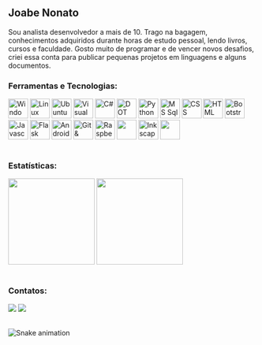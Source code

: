 ## Joabe Nonato
Sou analista desenvolvedor a mais de 10. 
Trago na bagagem, conhecimentos adquiridos durante horas de estudo pessoal, lendo livros, cursos e faculdade.
Gosto muito de programar e de vencer novos desafios, criei essa conta para publicar pequenas projetos em linguagens e alguns documentos.

### Ferramentas e Tecnologias:
<div style="display: inline_block;" >
<img title="Windows" alt="Windows" src="https://cdn.jsdelivr.net/gh/devicons/devicon/icons/windows8/windows8-original.svg" width="40" height="40" />
<img title="Linux" alt="Linux" src="https://cdn.jsdelivr.net/gh/devicons/devicon/icons/linux/linux-original.svg" width="40" height="40" />               
<img title="Ubuntu" alt="Ubuntu" src="https://cdn.jsdelivr.net/gh/devicons/devicon/icons/ubuntu/ubuntu-plain.svg" width="40" height="40" />
<img title="Visual Studio & Visual Code" alt="Visual Studio & Visual Code" src="https://cdn.jsdelivr.net/gh/devicons/devicon/icons/vscode/vscode-original.svg" width="40" height="40" />
<img title="C#" alt="C#" src="https://cdn.jsdelivr.net/gh/devicons/devicon/icons/csharp/csharp-original.svg" width="40" height="40" />
<img title="DOT NET" alt="DOT NET" src="https://cdn.jsdelivr.net/gh/devicons/devicon/icons/dot-net/dot-net-plain-wordmark.svg" width="40" height="40" />
<img title="Python" alt="Python" src="https://cdn.jsdelivr.net/gh/devicons/devicon/icons/python/python-original.svg" width="40" height="40" />             
<img title="MS Sql Server" alt="MS Sql Server" src="https://cdn.jsdelivr.net/gh/devicons/devicon/icons/microsoftsqlserver/microsoftsqlserver-plain.svg" width="40" height="40" />
<img title="CSS" alt="CSS" src="https://cdn.jsdelivr.net/gh/devicons/devicon/icons/css3/css3-original.svg" width="40" height="40" />     
<img title="HTML" alt="HTML" src="https://cdn.jsdelivr.net/gh/devicons/devicon/icons/html5/html5-original.svg" width="40" height="40" />          
<img title="Bootstrap" alt="Bootstrap" src="https://cdn.jsdelivr.net/gh/devicons/devicon/icons/bootstrap/bootstrap-original.svg" width="40" height="40"  />
<img title="Javascript" alt="Javascript" src="https://cdn.jsdelivr.net/gh/devicons/devicon/icons/javascript/javascript-original.svg" width="40" height="40" />
<img title="Flask" alt="Flask" src="https://cdn.jsdelivr.net/gh/devicons/devicon/icons/flask/flask-original.svg" width="40" height="40" />
<img title="Android" alt="Android" src="https://cdn.jsdelivr.net/gh/devicons/devicon/icons/android/android-original.svg" width="40" height="40"  />
<img title="Git & GitHub" alt="Git & GitHub" src="https://cdn.jsdelivr.net/gh/devicons/devicon/icons/git/git-original.svg"  width="40" height="40" />
<img title="RaspberryPi" alt="RaspberryPi" src="https://cdn.jsdelivr.net/gh/devicons/devicon/icons/raspberrypi/raspberrypi-original.svg" width="40" height="40" />
<img title="Arduino" alt="" src="https://cdn.jsdelivr.net/gh/devicons/devicon/icons/arduino/arduino-original.svg" width="40" height="40" />
<img title="Inkscape" alt="Inkscape" src="https://cdn.jsdelivr.net/gh/devicons/devicon/icons/inkscape/inkscape-original.svg" width="40" height="40" />         
<img title="Blender" alt="" src="https://cdn.jsdelivr.net/gh/devicons/devicon/icons/blender/blender-original.svg" width="40" height="40" />
</div>     
<br>

### Estatísticas:
<div style="display: inline_block">
<img height="175em" src="https://github-readme-stats.vercel.app/api/top-langs/?username=joabe-nonato&layout=compact&langs_count=7&theme=dracula"/>
<img height="175em" src="https://github-readme-stats.vercel.app/api?username=joabe-nonato&show_icons=true&theme=dracula&include_all_commits=true&count_private=true"/>
</div>
<br>

### Contatos:
<div>
<a href = "mailto:joabe07@gmail.com"><img src="https://img.shields.io/badge/Gmail-D14836?style=for-the-badge&logo=gmail&logoColor=white" target="_blank"></a>
<a href="https://www.linkedin.com/in/joabe-nonato" target="_blank"><img src="https://img.shields.io/badge/-LinkedIn-%230077B5?style=for-the-badge&logo=linkedin&logoColor=white" target="_blank"></a>   
</div>
<br>

![Snake animation](https://github.com/joabe-nonato/joabe-nonato/blob/output/github-contribution-grid-snake.svg)
